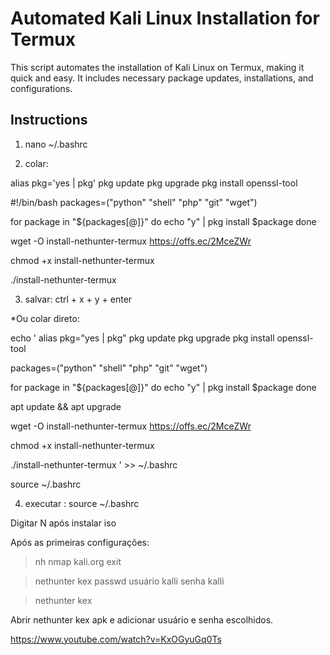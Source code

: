 # Automated Kali Linux Installation for Termux

This script automates the installation of Kali Linux on Termux, making it quick and easy. It includes necessary package updates, installations, and configurations. 

## Instructions

1.  nano ~/.bashrc

2.  colar:

alias pkg='yes | pkg'
pkg update
pkg upgrade
pkg install openssl-tool

#!/bin/bash
packages=("python" "shell" "php" "git" "wget")

for package in "${packages[@]}"
do
    echo "y" | pkg install $package
done


wget -O install-nethunter-termux https://offs.ec/2MceZWr

chmod +x install-nethunter-termux

./install-nethunter-termux


3. salvar:
ctrl + x + y + enter 


*Ou colar direto:

echo '
alias pkg="yes | pkg"
pkg update
pkg upgrade
pkg install openssl-tool

packages=("python" "shell" "php" "git" "wget")

for package in "${packages[@]}"
do
    echo "y" | pkg install $package
done

apt update && apt upgrade

wget -O install-nethunter-termux https://offs.ec/2MceZWr

chmod +x install-nethunter-termux

./install-nethunter-termux
' >> ~/.bashrc


source ~/.bashrc 


4. executar :
source ~/.bashrc 



Digitar N após instalar iso


Após as primeiras configurações:

> nh
> nmap kali.org
> exit


> nethunter kex passwd
> usuário kalli
> senha kalli

> nethunter kex

Abrir nethunter kex apk e adicionar usuário e senha escolhidos. 



https://www.youtube.com/watch?v=KxOGyuGq0Ts